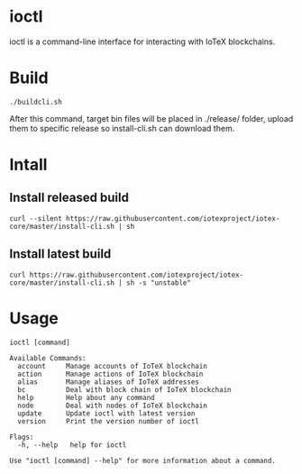 # ioctl
ioctl is a command-line interface for interacting with IoTeX blockchains.

# Build
`./buildcli.sh`

After this command, target bin files will be placed in ./release/ folder, upload them to
specific release so install-cli.sh can download them.

# Intall
## Install released build
    curl --silent https://raw.githubusercontent.com/iotexproject/iotex-core/master/install-cli.sh | sh

## Install latest build
    curl https://raw.githubusercontent.com/iotexproject/iotex-core/master/install-cli.sh | sh -s "unstable"

# Usage
    ioctl [command]

    Available Commands:
      account     Manage accounts of IoTeX blockchain
      action      Manage actions of IoTeX blockchain
      alias       Manage aliases of IoTeX addresses
      bc          Deal with block chain of IoTeX blockchain
      help        Help about any command
      node        Deal with nodes of IoTeX blockchain
      update      Update ioctl with latest version
      version     Print the version number of ioctl

    Flags:
      -h, --help   help for ioctl

    Use "ioctl [command] --help" for more information about a command.
